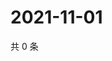 # 2021-11-01

共 0 条

<!-- BEGIN WEIBO -->
<!-- 最后更新时间 Mon Nov 01 2021 06:10:33 GMT+0800 (China Standard Time) -->

<!-- END WEIBO -->
